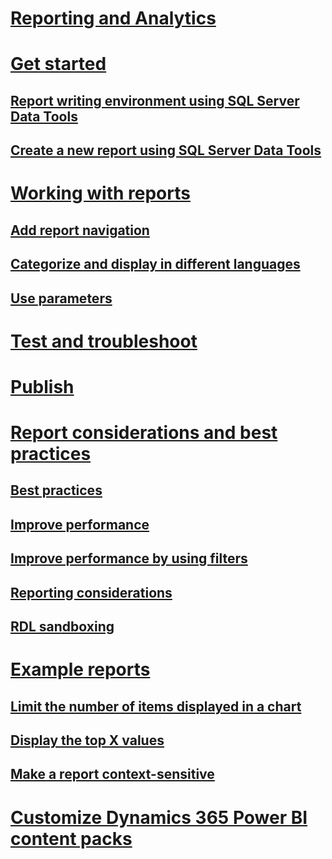 # [Reporting and Analytics](reporting-analytics-with-dynamics-365.md)

# [Get started](get-started-writing-reports.md)
## [Report writing environment using SQL Server Data Tools](report-writing-environment-using-sql-server-data-tools.md)
## [Create a new report using SQL Server Data Tools](create-a-new-report-using-sql-server-data-tools.md)

# [Working with reports](working-with-microsoft-dynamics-365-reports.md)
## [Add report navigation](add-report-navigation.md)
## [Categorize and display in different languages](categorize-display-reports-different-languages.md)
## [Use parameters](use-parameters-in-reports.md)

# [Test and troubleshoot](test-and-troubleshoot-reports.md)

# [Publish](publish-reports.md)

# [Report considerations and best practices](report-considerations-and-best-practices.md)
## [Best practices](best-practices-reports.md)
## [Improve performance](improve-performance-reports.md)
## [Improve performance by using filters](improve-report-performance-by-using-filters.md)
## [Reporting considerations](reporting-considerations.md)
## [RDL sandboxing](rdl-sandboxing.md)

# [Example reports](example-reports.md)
## [Limit the number of items displayed in a chart](example-limit-number-items-displayed-chart.md)
## [Display the top X values](example-display-top-x-values.md)
## [Make a report context-sensitive](example-make-report-context-sensitive.md)

# [Customize Dynamics 365 Power BI content packs](customize-power-bi-content-packs.md)
